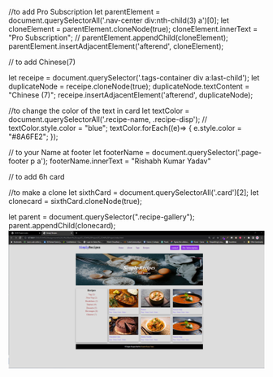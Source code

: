 //to add Pro Subscription
let parentElement = document.querySelectorAll('.nav-center div:nth-child(3) a')[0];
let cloneElement = parentElement.cloneNode(true);
cloneElement.innerText = "Pro Subscription";
// parentElement.appendChild(cloneElement);
parentElement.insertAdjacentElement('afterend', cloneElement);

// to add Chinese(7)

let receipe = document.querySelector('.tags-container div a:last-child');
let duplicateNode = receipe.cloneNode(true);
duplicateNode.textContent = "Chinese (7)";
receipe.insertAdjacentElement('afterend', duplicateNode);




//to change the color of the text in card
let textColor = document.querySelectorAll('.recipe-name, .recipe-disp');
// textColor.style.color = "blue";
textColor.forEach((e)=> {
e.style.color = "#8A6FE2";
});

// to your Name at footer
let footerName = document.querySelector('.page-footer p a');
footerName.innerText = "Rishabh Kumar Yadav"

// to add 6h card

//to make a clone
let sixthCard = document.querySelectorAll('.card')[2];
let clonecard = sixthCard.cloneNode(true);

let parent = document.querySelector(".recipe-gallery");
parent.appendChild(clonecard);
![Project 5](image.png)